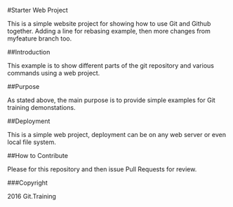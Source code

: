 #Starter Web Project

This is a simple website project for showing how to use Git and Github together.  Adding a line for rebasing example, then more changes from myfeature branch too.

##Introduction

This example is to show different parts of the git repository and various commands using a web project.

##Purpose

As stated above, the main purpose is to provide simple examples for Git training demonstations.

##Deployment

This is a simple web project, deployment can be on any web server or even local file system.

##How to Contribute

Please for this repository and then issue Pull Requests for review.

###Copyright

2016 Git.Training